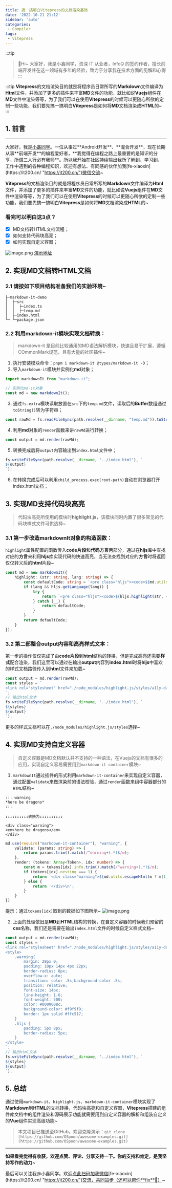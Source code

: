 ```yaml
---
title: 搞一搞明白Vitepress的文档渲染基础
date: '2022-10-21 21:12'
sidebar: 'auto'
categories:
 - Compiler
tags:
 - Vitepress
---
```


:::tip
>🎄Hi~ 大家好，我是小鑫同学，资深 IT 从业者，InfoQ 的签约作者，擅长前端开发并在这一领域有多年的经验，致力于分享我在技术方面的见解和心得
:::

:::tip
**Vitepress**的文档渲染目的就是将程序员日常所写的**Markdown**文件编译为**Html**文件，并添加了更多的插件来丰富**MD**文件的功能，就比如说**Vuejs**组件在**MD**文件中渲染等等，为了我们可以在使用**Vitepress**的时候可以更随心所欲的定制一些功能，我们要先搞一搞明白**Vitepress**是如何将**MD**文档渲染成**HTML**的~
:::

<!-- more -->

## 1. 前言
------

大家好，我是[小鑫同学](https://it200.cn/ "https://it200.cn/")。一位从事过**Android开发**、**混合开发**，现在长期从事**前端开发**的编程爱好者，**我觉得在编程之路上最重要的是知识的分享，所谓三人行必有我师**。所以我开始在社区持续输出我所了解到、学习到、工作中遇到的各种编程知识，欢迎有想法、有同感的伙伴加我[fe-xiaoxin](https://it200.cn/ "https://it200.cn/")微信交流~

**Vitepress**的文档渲染目的就是将程序员日常所写的**Markdown**文件编译为**Html**文件，并添加了更多的插件来丰富**MD**文件的功能，就比如说**Vuejs**组件在**MD**文件中渲染等等，为了我们可以在使用**Vitepress**的时候可以更随心所欲的定制一些功能，我们要先搞一搞明白**Vitepress**是如何将**MD**文档渲染成**HTML**的~
### 看完可以明白这3点？

- [x] MD文档转HTML文档流程；
- [x] 如何支持代码块高亮；
- [x] 如何实现自定义容器；

![image.png](https://p3-juejin.byteimg.com/tos-cn-i-k3u1fbpfcp/c21871efe31b4b6597ecfde8fe7d276e~tplv-k3u1fbpfcp-zoom-1.image)
[演示地址](https://www.awesomescreenshot.com/video/11781022?key=2451152c019ed7ecb5aa1dcacff7bd4b)
## 2. 实现MD文档转HTML文档
### 2.1 请按如下项目结构准备我们的实验环境~
```
├─markdown-it-demo
│  ├─src
│  │  ├─index.ts
│  │  ├─temp.md
│  ├─index.html
└─ └─package.json
```
### 2.2 利用markdown-it模块实现文档转换：
> markdown-it 是目前比较通用的MD语法解析模块，快速且易于扩展，遵循COmmonMark规范，且有大量的社区插件~

1. 执行安装模块命令：`pnpm i markdown-it @types/markdown-it -D`；
2. 导入`markdown-it`模块并实例化**md**对象；
```typescript
import markdownIt from "markdown-it";

// 实例化md-it对象
const md = new markdownIt();
```

3. 通过`fs-extra`模块读取放置在`src`下的`temp.md`文件，读取后的**Buffer**数组通过`toString()`转为字符串；
```typescript
const rawMd = fs.readFileSync(path.resolve(__dirname, "temp.md")).toString();
```

4. 利用**md**对象的`render`函数来讲`rawMd`进行转换；
```typescript
const output = md.render(rawMd);
```

5. 转换完成后将`output`内容输出到`index.html`文件中；
```typescript
fs.writeFileSync(path.resolve(__dirname, "../index.html"), `
${output}
`);
```

6. 在转换完成后可以利用`child_process.exec(root-path)`自动在浏览器打开index.html文档；
## 3. 实现MD支持代码块高亮
> 代码块高亮所使用的模块时**highlight.js**，该模块同时内置了很多常见的代码块样式文件可供选择~

### 3.1 第一步改造markdownIt对象的构造函数：
`highlight`属性配置的函数传入**code片段**和**代码方言**两部分，通过在**hljs**库中查找对应的**方言**来利用**hljs**库实现代码的快速高亮，当无法查找到对应的**方言**时将返回仅仅转义后的**html**片段~
```typescript
const md = new markdownIt({
    highlight: (str: string, lang: string) => {
        const defaultCode: string = `<pre class="hljs"><code>${md.utils.escapeHtml(str)}</code></pre>`;
        if (lang && hljs.getLanguage(lang)) {
            try {
                return `<pre class="hljs"><code>${hljs.highlight(str, { language: lang, ignoreIllegals: true }).value}</code></pre>`
            } catch (__) {
                return defaultCode;
            }
        }
        return defaultCode;
    }
});
```
### 3.2 第二部整合output内容和高亮样式文本：
第一步的操作仅仅完成了由**code片段**到**html**结构的转换，但是完成高亮还需要**样式**配合渲染，我们这里可以通过在输出**output**内容到**index.html**时将**hljs**中喜欢的样式文档路径传入到**html**文件来加载~
```typescript
const output = md.render(rawMd);
const styles = `
<link rel="stylesheet" href="./node_modules/highlight.js/styles/a11y-dark.css">
`;
// 输出html文本
fs.writeFileSync(path.resolve(__dirname, "../index.html"), `
${styles}
${output}
`);
```
更多的样式文档可以在`./node_modules/highlight.js/styles`选择~
## 4. 实现MD支持自定义容器
> 自定义容器是MD文档默认并不支持的一种语法，在Vuejs的文档有很多的应用，实现自定义容易需要用到`markdown-it-container`模块~

1. `markdownIt`通过插件的形式利用`markdown-it-container`来实现自定义容器，通过配置`validate`来做渲染前的语法校验，通过`render`函数来组中容器部分的`HTML`结构~
```
::: warning
*here be dragons*
:::

↓↓↓↓↓↓↓↓↓↓转换为↓↓↓↓↓↓↓↓↓↓

<div class="warning">
<em>here be dragons</em>
</div>
```
```typescript
md.use(require("markdown-it-container"), "warning", {
    validate: (params: string) => {
        return params.trim().match(/^warning+(.*)$/m);
    },
    render: (tokens: Array<Token>, idx: number) => {
        const m = tokens[idx].info.trim().match(/^warning+(.*)$/m);
        if (tokens[idx].nesting === 1) {
            return `<div class="warning">${md.utils.escapeHtml(m ? m[1] : '')}`
        } else {
            return '</div>\n';
        }
    }
})
```
提示：通过`tokens[idx]`取到的数据如下图所示~
![image.png](https://p3-juejin.byteimg.com/tos-cn-i-k3u1fbpfcp/2530d5c06c2648f4af92f6ca21b2daba~tplv-k3u1fbpfcp-zoom-1.image)

2. 上面的处理依旧是**MD**到**HTML**结构的转换，在自定义容器的时候我们预留的**css**名称，我们还是需要在输出`index.html`文件的时候自定义样式文档~
```typescript
const output = md.render(rawMd);
const styles = `
<link rel="stylesheet" href="./node_modules/highlight.js/styles/a11y-dark.css">
<style>
    .warning{
        margin: 28px 0;
        padding: 10px 14px 4px 22px;
        border-radius: 8px;
        overflow-x: auto;
        transition: color .5s,background-color .5s;
        position: relative;
        font-size: 14px;
        line-height: 1.6;
        font-weight: 500;
        color: #0000008c;
        background-color: #f9f9f9;
        border: 1px solid #ffc517;
    }
    .hljs {
        padding: 5px 8px;
        border-radius: 5px;
    }
</style>
`;
// 输出html文本
fs.writeFileSync(path.resolve(__dirname, "../index.html"), `
${styles}
${output}
`);
```
## 5. 总结
通过使用`markdown-it`、`highlight.js`、`markdown-it-container`模块实现了**Markdown**到**HTML**的文档转换，代码块高亮和自定义容器，**VItepress**搭建的组件库文档中的组件渲染和源码展示功能就需要用到自定义容器的解析和组装自定义的**Vue**组件实现高级功能~
> 本文项目已推送至GitHub，欢迎克隆演示：`git clone [https://github.com/OSpoon/awesome-examples.git](https://github.com/OSpoon/awesome-examples.git)`

* * *

**如果看完觉得有收获，欢迎点赞、评论、分享支持一下。你的支持和肯定，是我坚持写作的动力~**

最后可以关注我@小鑫同学。欢迎[点此扫码加我微信](https://it200.cn/ "https://it200.cn/")[fe-xiaoxin](https://it200.cn/ "https://it200.cn/")交流，共同进步（还可以帮你**fix**🐛）~
